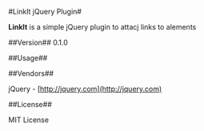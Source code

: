 #LinkIt jQuery Plugin#

**LinkIt** is a simple jQuery plugin to attacj links to alements

##Version##
0.1.0

##Usage##

##Vendors##

jQuery - [http://jquery.com](http://jquery.com)

##License##

MIT License
